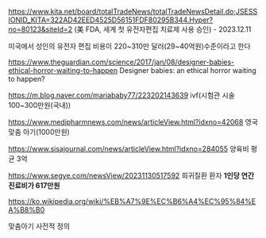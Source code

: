 https://www.kita.net/board/totalTradeNews/totalTradeNewsDetail.do;JSESSIONID_KITA=322AD42EED4525D56151FDF80295B344.Hyper?no=80123&siteId=2
(美 FDA, 세계 첫 유전자편집 치료제 사용 승인) - 2023.12.11

미국에서 성인의 유전자 편집 비용이 220~310만 달러(29~40억원)수준이라고 한다

https://www.theguardian.com/science/2017/jan/08/designer-babies-ethical-horror-waiting-to-happen
Designer babies: an ethical horror waiting to happen?


https://m.blog.naver.com/mariababy77/223202143639
ivf(시험관 시술 100~300만원(국내))

https://www.medipharmnews.com/news/articleView.html?idxno=42068
영국 맞춤 아기(1000만원)


https://www.sisajournal.com/news/articleView.html?idxno=284055
양육비 평균 3억


https://www.segye.com/newsView/20231130517592
희귀질환 환자 **1인당 연간 진료비가 617만원**

https://ko.wikipedia.org/wiki/%EB%A7%9E%EC%B6%A4%EC%95%84%EA%B8%B0

맞춤아기 사전적 정의
